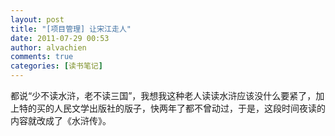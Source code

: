 ```yaml
---
layout: post
title: "[项目管理] 让宋江走人"
date: 2011-07-29 00:53
author: alvachien
comments: true
categories: [读书笔记]
---
```

都说“少不读水浒，老不读三国”，我想我这种老人读读水浒应该没什么要紧了，加上特的买的人民文学出版社的版子，快两年了都不曾动过，于是，这段时间夜读的内容就改成了《水浒传》。

&nbsp;
